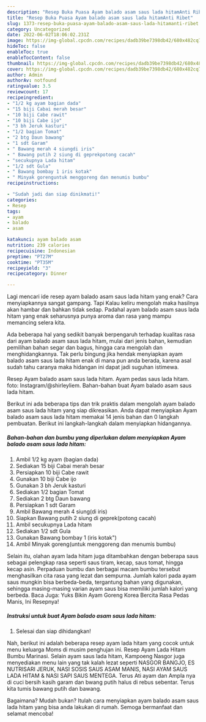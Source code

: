 ```yaml
---
description: "Resep Buka Puasa Ayam balado asam saus lada hitamAnti Ribet"
title: "Resep Buka Puasa Ayam balado asam saus lada hitamAnti Ribet"
slug: 1373-resep-buka-puasa-ayam-balado-asam-saus-lada-hitamanti-ribet
category: Uncategorized
date: 2022-06-02T18:06:02.231Z
image: https://img-global.cpcdn.com/recipes/dadb39be7398db42/680x482cq70/ayam-balado-asam-saus-lada-hitam-foto-resep-utama.jpg
hideToc: false
enableToc: true
enableTocContent: false
thumbnail: https://img-global.cpcdn.com/recipes/dadb39be7398db42/680x482cq70/ayam-balado-asam-saus-lada-hitam-foto-resep-utama.jpg
cover: https://img-global.cpcdn.com/recipes/dadb39be7398db42/680x482cq70/ayam-balado-asam-saus-lada-hitam-foto-resep-utama.jpg
author: Admin
authorAv: notfound
ratingvalue: 3.5
reviewcount: 17
recipeingredient:
- "1/2 kg ayam bagian dada"
- "15 biji Cabai merah besar"
- "10 biji Cabe rawit"
- "10 biji Cabe ijo"
- "3 bh Jeruk kasturi"
- "1/2 bagian Tomat"
- "2 btg Daun bawang"
- "1 sdt Garam"
- " Bawang merah 4 siungdi iris"
- " Bawang putih 2 siung di geprekpotong cacah"
- "secukupnya Lada hitam"
- "1/2 sdt Gula"
- " Bawang bombay 1 iris kotak"
- " Minyak gorenguntuk menggoreng dan menumis bumbu"
recipeinstructions:

- "Sudah jadi dan siap dinikmati!"
categories:
- Resep
tags:
- ayam
- balado
- asam

katakunci: ayam balado asam 
nutrition: 239 calories
recipecuisine: Indonesian
preptime: "PT27M"
cooktime: "PT35M"
recipeyield: "3"
recipecategory: Dinner

---
```



Lagi mencari ide resep ayam balado asam saus lada hitam yang enak? Cara menyiapkannya sangat gampang. Tapi Kalau keliru mengolah maka hasilnya akan hambar dan bahkan tidak sedap. Padahal ayam balado asam saus lada hitam yang enak seharusnya punya aroma dan rasa yang mampu memancing selera kita.


Ada beberapa hal yang sedikit banyak berpengaruh terhadap kualitas rasa dari ayam balado asam saus lada hitam, mulai dari jenis bahan, kemudian pemilihan bahan segar dan bagus, hingga cara mengolah dan menghidangkannya. Tak perlu bingung jika hendak menyiapkan ayam balado asam saus lada hitam enak di mana pun anda berada, karena asal sudah tahu caranya maka hidangan ini dapat jadi suguhan istimewa.

Resep Ayam balado asam saus lada hitam. Ayam pedas saus lada hitam. foto: Instagram/@shirleyliem. Bahan-bahan buat Ayam balado asam saus lada hitam.


Berikut ini ada beberapa tips dan trik praktis dalam mengolah ayam balado asam saus lada hitam yang siap dikreasikan. Anda dapat menyiapkan Ayam balado asam saus lada hitam memakai 14 jenis bahan dan 0 langkah pembuatan. Berikut ini langkah-langkah dalam menyiapkan hidangannya.

<!--inarticleads1-->

##### Bahan-bahan dan bumbu yang diperlukan dalam menyiapkan Ayam balado asam saus lada hitam:

1. Ambil 1/2 kg ayam (bagian dada)
1. Sediakan 15 biji Cabai merah besar
1. Persiapkan 10 biji Cabe rawit
1. Gunakan 10 biji Cabe ijo
1. Gunakan 3 bh Jeruk kasturi
1. Sediakan 1/2 bagian Tomat
1. Sediakan 2 btg Daun bawang
1. Persiapkan 1 sdt Garam
1. Ambil  Bawang merah 4 siung(di iris)
1. Siapkan  Bawang putih 2 siung di geprek(potong cacah)
1. Ambil secukupnya Lada hitam
1. Sediakan 1/2 sdt Gula
1. Gunakan  Bawang bombay 1 (iris kotak&#34;)
1. Ambil  Minyak goreng(untuk menggoreng dan menumis bumbu)


Selain itu, olahan ayam lada hitam juga ditambahkan dengan beberapa saus sebagai pelengkap rasa seperti saus tiram, kecap, saus tomat, hingga kecap asin. Perpaduan bumbu dan berbagai macam bumbu tersebut menghasilkan cita rasa yang lezat dan sempurna. Jumlah kalori pada ayam saus mungkin bisa berbeda-beda, tergantung bahan yang digunakan, sehingga masing-masing varian ayam saus bisa memiliki jumlah kalori yang berbeda. Baca Juga: Yuks Bikin Ayam Goreng Korea Bercita Rasa Pedas Manis, Ini Resepnya! 

<!--inarticleads2-->

##### Instruksi untuk buat Ayam balado asam saus lada hitam:


1. Selesai dan siap dihidangkan!

Nah, berikut ini adalah beberapa resep ayam lada hitam yang cocok untuk menu keluarga Moms di musim penghujan ini. Resep Ayam Lada Hitam Bumbu Marinasi. Selain ayam saus lada hitam, Kampoeng Nasgor juga menyediakan menu lain yang tak kalah lezat seperti NASGOR BANGJO, ES NUTRISARI JERUK, NASI SOSIS SAUS ASAM MANIS, NASI AYAM SAUS LADA HITAM &amp; NASI SAPI SAUS MENTEGA. Terus Ati ayam dan Ampla nya di cuci bersih kasih garam dan bwang putih halus di rebus sebentar. Terus kita tumis bawang putih dan bawang. 

Bagaimana? Mudah bukan? Itulah cara menyiapkan ayam balado asam saus lada hitam yang bisa anda lakukan di rumah. Semoga bermanfaat dan selamat mencoba!
